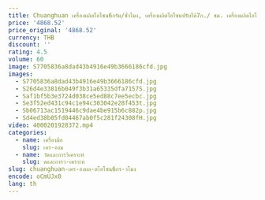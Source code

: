 ```yaml
---
title: Chuanghuan เครื่องผลิตโอโซน6กรัม/ชั่วโมง, เครื่องผลิตโอโซนปรับได้7ก./ ชม. เครื่องผลิตโอโซน
price: '4868.52'
price_original: '4868.52'
currency: THB
discount: ''
rating: 4.5
volume: 60
image: S7705836a8dad43b4916e49b3666186cfd.jpg
images:
  - S7705836a8dad43b4916e49b3666186cfd.jpg
  - S26d4e33816b049f3b31a65335dfa7157S.jpg
  - Saf1bf5b3e3724d038ce5ed88c7ee5ecbc.jpg
  - Se3f52ed431c94c1e94c303042e28f453t.jpg
  - Sb06713ac1519446c9dae4be915b6c882p.jpg
  - Sd4ed38b05fd04467ab0f5c281f24308fH.jpg
video: 4000201928372.mp4
categories:
  - name: เครื่องมือ
    slug: เคร-องม
  - name: วัดและการวิเคราะห์
    slug: ดและการว-เคราะห
slug: chuanghuan-เคร-องผล-ตโอโซน6กร-วโมง
encode: oCmUJx0
lang: th
---
```

  